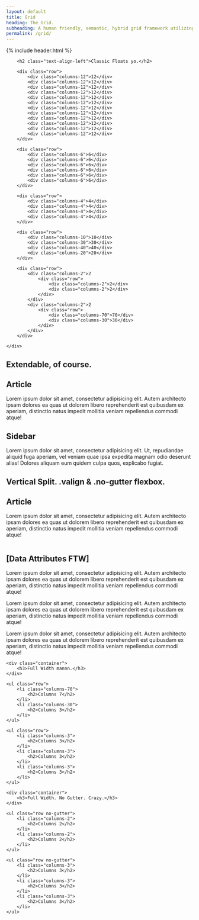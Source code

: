 ```yaml
---
layout: default
title: Grid
heading: The Grid.
subheading: A human friendly, semantic, hybrid grid framework utilizing floats, extends and data attributes.
permalink: /grid/
---
```


{% include header.html %}

<section class="example-grid text-align-center juice-bg">
	<div class="container">

		<h2 class="text-align-left">Classic Floats yo.</h2>

		<div class="row">
			<div class="columns-12">12</div>
			<div class="columns-12">12</div>
			<div class="columns-12">12</div>
			<div class="columns-12">12</div>
			<div class="columns-12">12</div>
			<div class="columns-12">12</div>
			<div class="columns-12">12</div>
			<div class="columns-12">12</div>
			<div class="columns-12">12</div>
			<div class="columns-12">12</div>
			<div class="columns-12">12</div>
			<div class="columns-12">12</div>
		</div>

		<div class="row">
			<div class="columns-6">6</div>
			<div class="columns-6">6</div>
			<div class="columns-6">6</div>
			<div class="columns-6">6</div>
			<div class="columns-6">6</div>
			<div class="columns-6">6</div>
		</div>

		<div class="row">
			<div class="columns-4">4</div>
			<div class="columns-4">4</div>
			<div class="columns-4">4</div>
			<div class="columns-4">4</div>
		</div>

		<div class="row">
			<div class="columns-10">10</div>
			<div class="columns-30">30</div>
			<div class="columns-40">40</div>
			<div class="columns-20">20</div>
		</div>

		<div class="row">
			<div class="columns-2">2
	            <div class="row">
	                <div class="columns-2">2</div>
	                <div class="columns-2">2</div>
	            </div>
	        </div>
			<div class="columns-2">2
	            <div class="row">
	                <div class="columns-70">70</div>
	                <div class="columns-30">30</div>
	            </div>
	        </div>
		</div>

	</div>
</section>

<section class="example-grid stripe">
	<div class="container">
		<h2>Extendable, of course.</h2>
		<div class="row">
			<article class="columns-70">
				<h2>Article</h2>
				<p>
					Lorem ipsum dolor sit amet, consectetur adipisicing elit. Autem architecto ipsam dolores ea quas ut dolorem libero reprehenderit est quibusdam ex aperiam, distinctio natus impedit mollitia veniam repellendus commodi atque!
				</p>
			</article>
			<aside class="columns-30">
				<h2>Sidebar</h2>
				<p>Lorem ipsum dolor sit amet, consectetur adipisicing elit. Ut, repudiandae aliquid fuga aperiam, vel veniam quae ipsa expedita magnam odio deserunt alias! Dolores aliquam eum quidem culpa quos, explicabo fugiat.</p>
			</aside>
		</div>
	</div>
</section>

<section class="example-grid stripe">
	<div class="container">
		<h2>Vertical Split. .valign & .no-gutter flexbox.</h2>
		<div class="row valign no-gutter">
			<div class="columns-2">
				<h2>Article</h2>
				<p>
					Lorem ipsum dolor sit amet, consectetur adipisicing elit. Autem architecto ipsam dolores ea quas ut dolorem libero reprehenderit est quibusdam ex aperiam, distinctio natus impedit mollitia veniam repellendus commodi atque!
				</p>
			</div>
			<div class="columns-2">
				<img src="http://placehold.it/600x450" alt="">
			</div>
		</div>
	</div>
</section>

<section class="example-grid stripe">
	<div class="container">
		<h2>[Data Attributes FTW]</h2>
		<div data-layout="grid">
			<div data-columns=".3">
				<p>
				Lorem ipsum dolor sit amet, consectetur adipisicing elit. Autem architecto ipsam dolores ea quas ut dolorem libero reprehenderit est quibusdam ex aperiam, distinctio natus impedit mollitia veniam repellendus commodi atque!
				</p>
			</div>
			<div data-columns=".4">
				<p>
				Lorem ipsum dolor sit amet, consectetur adipisicing elit. Autem architecto ipsam dolores ea quas ut dolorem libero reprehenderit est quibusdam ex aperiam, distinctio natus impedit mollitia veniam repellendus commodi atque!
				</p>
			</div>
			<div data-columns=".3">
				<p>
				Lorem ipsum dolor sit amet, consectetur adipisicing elit. Autem architecto ipsam dolores ea quas ut dolorem libero reprehenderit est quibusdam ex aperiam, distinctio natus impedit mollitia veniam repellendus commodi atque!
				</p>
			</div>
		</div>
	</div>
</section>

<section class="example-grid stripe">

	<div class="container">
		<h3>Full Width mannn.</h3>
	</div>

	<ul class="row">
		<li class="columns-70">
			<h2>Columns 7</h2>
		</li>
		<li class="columns-30">
			<h2>Columns 3</h2>
		</li>
	</ul>

	<ul class="row">
		<li class="columns-3">
			<h2>Columns 3</h2>
		</li>
		<li class="columns-3">
			<h2>Columns 3</h2>
		</li>
		<li class="columns-3">
			<h2>Columns 3</h2>
		</li>
	</ul>

</section>

<section class="example-grid stripe">

	<div class="container">
		<h3>Full Width. No Gutter. Crazy.</h3>
	</div>

	<ul class="row no-gutter">
		<li class="columns-2">
			<h2>Columns 2</h2>
		</li>
		<li class="columns-2">
			<h2>Columns 2</h2>
		</li>
	</ul>

	<ul class="row no-gutter">
		<li class="columns-3">
			<h2>Columns 3</h2>
		</li>
		<li class="columns-3">
			<h2>Columns 3</h2>
		</li>
		<li class="columns-3">
			<h2>Columns 3</h2>
		</li>
	</ul>
</section>

